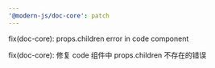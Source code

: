 ```yaml
---
'@modern-js/doc-core': patch
---
```


fix(doc-core): props.children error in code component

fix(doc-core): 修复 code 组件中 props.children 不存在的错误

